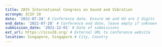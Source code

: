```yaml
---
title: 28th International Congress on Sound and Vibration 
acronym: ICSV 28
date: '2022-07-24' # Conference date. Ensure mm and dd are 2 digits
end_date: '2022-07-28' # Conference end date, leave empty if unknown
submission_date: '2021-12-01' # Date of submissions
ext_url: https://icsv28.org/ # External URL to conference website
location: Singapore, Singapore # City, Country
---
```

